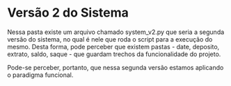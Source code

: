 # Versão 2 do Sistema

Nessa pasta existe um arquivo chamado system_v2.py que seria a segunda versão do sistema, no qual é nele que roda o script para a execução do mesmo. Desta forma, pode perceber que existem pastas - date, deposito, extrato, saldo, saque - que guardam trechos da funcionalidade do projeto.

Pode-se perceber, portanto, que nessa segunda versão estamos aplicando o paradigma funcional.